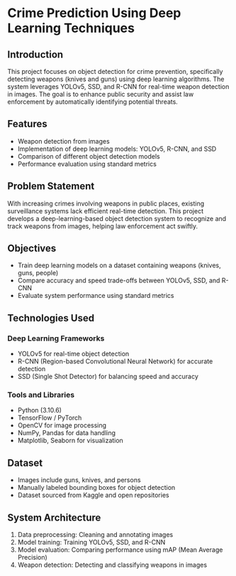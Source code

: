 # Crime Prediction Using Deep Learning Techniques

## Introduction
This project focuses on object detection for crime prevention, specifically detecting weapons (knives and guns) using deep learning algorithms. The system leverages YOLOv5, SSD, and R-CNN for real-time weapon detection in images. The goal is to enhance public security and assist law enforcement by automatically identifying potential threats.

## Features
- Weapon detection from images
- Implementation of deep learning models: YOLOv5, R-CNN, and SSD
- Comparison of different object detection models
- Performance evaluation using standard metrics

## Problem Statement
With increasing crimes involving weapons in public places, existing surveillance systems lack efficient real-time detection. This project develops a deep-learning-based object detection system to recognize and track weapons from images, helping law enforcement act swiftly.

## Objectives
- Train deep learning models on a dataset containing weapons (knives, guns, people)
- Compare accuracy and speed trade-offs between YOLOv5, SSD, and R-CNN
- Evaluate system performance using standard metrics

## Technologies Used
### Deep Learning Frameworks
- YOLOv5 for real-time object detection
- R-CNN (Region-based Convolutional Neural Network) for accurate detection
- SSD (Single Shot Detector) for balancing speed and accuracy

### Tools and Libraries
- Python (3.10.6)
- TensorFlow / PyTorch
- OpenCV for image processing
- NumPy, Pandas for data handling
- Matplotlib, Seaborn for visualization

## Dataset
- Images include guns, knives, and persons
- Manually labeled bounding boxes for object detection
- Dataset sourced from Kaggle and open repositories

## System Architecture
1. Data preprocessing: Cleaning and annotating images
2. Model training: Training YOLOv5, SSD, and R-CNN
3. Model evaluation: Comparing performance using mAP (Mean Average Precision)
4. Weapon detection: Detecting and classifying weapons in images
